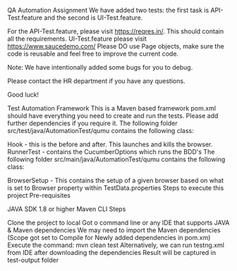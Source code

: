 QA Automation Assignment
We have added two tests: the first task is API-Test.feature and the second is UI-Test.feature.

For the API-Test.feature, please visit https://reqres.in/. This should contain all the requirements.
UI-Test.feature please visit https://www.saucedemo.com/
Please DO use Page objects, make sure the code is reusable and feel free to improve the current code.

Note: We have intentionally added some bugs for you to debug.

Please contact the HR department if you have any questions.

Good luck!

Test Automation Framework
This is a Maven based framework
pom.xml should have everything you need to create and run the tests. Please add further dependencies if you require it.
The following folder src/test/java/AutomationTest/qumu contains the following class:

Hook - this is the before and after. This launches and kills the browser.
RunnerTest - contains the CucumberOptions which runs the BDD's
The following folder src/main/java/AutomationTest/qumu contains the following class:

BrowserSetup - This contains the setup of a given browser based on what is set to Browser property within TestData.properties
Steps to execute this project
Pre-requisites

JAVA SDK 1.8 or higher
Maven CLI
Steps

Clone the project to local
Got o command line or any IDE that supports JAVA & Maven dependencies
We may need to import the Maven dependencies (Scope got set to Compile for Newly added dependencies in pom.xm)
Execute the command: mvn clean test
Alternatively, we can run testng.xml from IDE after downloading the dependencies
Result will be captured in test-output folder

